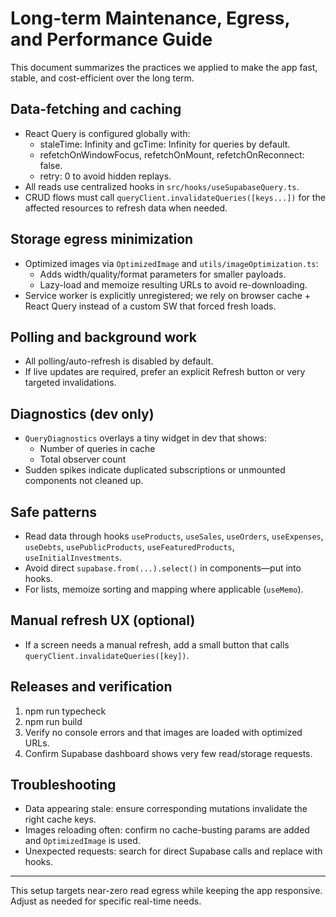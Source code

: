 # Long-term Maintenance, Egress, and Performance Guide

This document summarizes the practices we applied to make the app fast, stable, and cost-efficient over the long term.

## Data-fetching and caching
- React Query is configured globally with:
  - staleTime: Infinity and gcTime: Infinity for queries by default.
  - refetchOnWindowFocus, refetchOnMount, refetchOnReconnect: false.
  - retry: 0 to avoid hidden replays.
- All reads use centralized hooks in `src/hooks/useSupabaseQuery.ts`.
- CRUD flows must call `queryClient.invalidateQueries([keys...])` for the affected resources to refresh data when needed.

## Storage egress minimization
- Optimized images via `OptimizedImage` and `utils/imageOptimization.ts`:
  - Adds width/quality/format parameters for smaller payloads.
  - Lazy-load and memoize resulting URLs to avoid re-downloading.
- Service worker is explicitly unregistered; we rely on browser cache + React Query instead of a custom SW that forced fresh loads.

## Polling and background work
- All polling/auto-refresh is disabled by default.
- If live updates are required, prefer an explicit Refresh button or very targeted invalidations.

## Diagnostics (dev only)
- `QueryDiagnostics` overlays a tiny widget in dev that shows:
  - Number of queries in cache
  - Total observer count
- Sudden spikes indicate duplicated subscriptions or unmounted components not cleaned up.

## Safe patterns
- Read data through hooks `useProducts`, `useSales`, `useOrders`, `useExpenses`, `useDebts`, `usePublicProducts`, `useFeaturedProducts`, `useInitialInvestments`.
- Avoid direct `supabase.from(...).select()` in components—put into hooks.
- For lists, memoize sorting and mapping where applicable (`useMemo`).

## Manual refresh UX (optional)
- If a screen needs a manual refresh, add a small button that calls `queryClient.invalidateQueries([key])`.

## Releases and verification
1. npm run typecheck
2. npm run build
3. Verify no console errors and that images are loaded with optimized URLs.
4. Confirm Supabase dashboard shows very few read/storage requests.

## Troubleshooting
- Data appearing stale: ensure corresponding mutations invalidate the right cache keys.
- Images reloading often: confirm no cache-busting params are added and `OptimizedImage` is used.
- Unexpected requests: search for direct Supabase calls and replace with hooks.

---
This setup targets near-zero read egress while keeping the app responsive. Adjust as needed for specific real-time needs.
